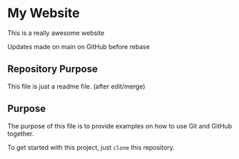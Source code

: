 # My Website

This is a really awesome website

Updates made on main on GitHub before rebase

## Repository Purpose

This file is just a readme file. (after edit/merge)

## Purpose

The purpose of this file is to provide examples
on how to use Git and GitHub together.

To get started with this project, just `clone` this repository.
